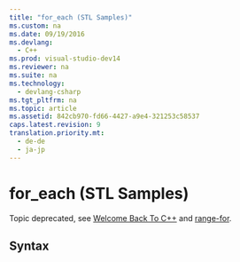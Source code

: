 ```yaml
---
title: "for_each (STL Samples)"
ms.custom: na
ms.date: 09/19/2016
ms.devlang: 
  - C++
ms.prod: visual-studio-dev14
ms.reviewer: na
ms.suite: na
ms.technology: 
  - devlang-csharp
ms.tgt_pltfrm: na
ms.topic: article
ms.assetid: 842cb970-fd66-4427-a9e4-321253c58537
caps.latest.revision: 9
translation.priority.mt: 
  - de-de
  - ja-jp
---
```

# for_each (STL Samples)
Topic deprecated, see [Welcome Back To C++](../vs140/Welcome-Back-to-C----Modern-C---.md) and [range-for](../vs140/Range-based-for-Statement--C---.md).  
  
## Syntax
